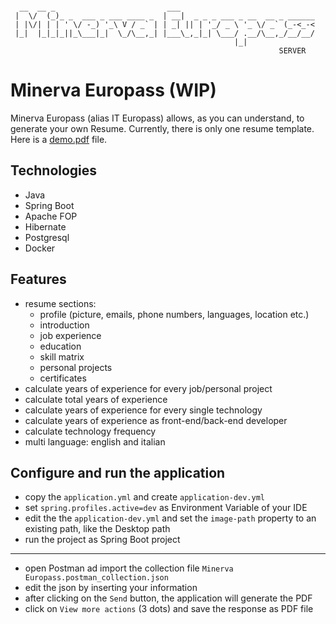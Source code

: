 ```

  __  __ _                         ___                              
 |  \/  (_)_ _  ___ _ ___ ____ _  | __|  _ _ _ ___ _ __  __ _ ______
 | |\/| | | ' \/ -_) '_\ V / _` | | _| || | '_/ _ \ '_ \/ _` (_-<_-<
 |_|  |_|_|_||_\___|_|  \_/\__,_| |___\_,_|_| \___/ .__/\__,_/__/__/
                                                  |_|               
                                                            SERVER
```

# Minerva Europass (WIP)

Minerva Europass (alias IT Europass) allows, as you can understand, to generate your own Resume. Currently, there is only
one resume template. Here is a [demo.pdf](demo.pdf) file.

## Technologies

- Java
- Spring Boot
- Apache FOP
- Hibernate
- Postgresql
- Docker

## Features

- resume sections:
  - profile (picture, emails, phone numbers, languages, location etc.)
  - introduction
  - job experience
  - education
  - skill matrix
  - personal projects
  - certificates
- calculate years of experience for every job/personal project
- calculate total years of experience
- calculate years of experience for every single technology
- calculate years of experience as front-end/back-end developer
- calculate technology frequency
- multi language: english and italian

## Configure and run the application

- copy the `application.yml` and create `application-dev.yml`
- set `spring.profiles.active=dev` as Environment Variable of your IDE
- edit the the `application-dev.yml` and set the `image-path` property to an existing path, like the Desktop path
- run the project as Spring Boot project

---

- open Postman ad import the collection file `Minerva Europass.postman_collection.json`
- edit the json by inserting your information
- after clicking on the `Send` button, the application will generate the PDF
- click on `View more actions` (3 dots) and save the response as PDF file
